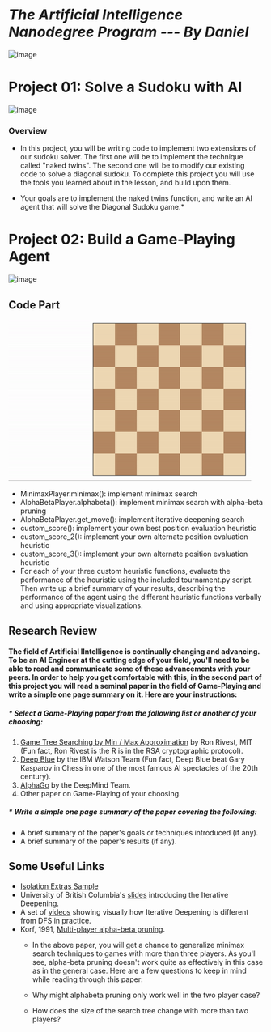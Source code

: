 # *The Artificial Intelligence Nanodegree Program --- By Daniel*


![image](http://blog.udacity.com/wp-content/uploads/2016/10/Udacity_AIND_Blog_NEW.png)

# Project 01: Solve a Sudoku with AI

![image](https://cdn-images-1.medium.com/max/800/1*3RPLEpO-SghSmVQy4UQeXg.png)

### Overview
* In this project, you will be writing code to implement two extensions of our sudoku solver. The first one will be to implement the technique called "naked twins". The second one will be to modify our existing code to solve a diagonal sudoku. To complete this project you will use the tools you learned about in the lesson, and build upon them.

* Your goals are to implement the naked twins function, and write an AI agent that will solve the Diagonal Sudoku game.*

# Project 02: Build a Game-Playing Agent

![image](https://media.licdn.com/mpr/mpr/AAEAAQAAAAAAAAuqAAAAJGI5MWQ1MDgxLWQwMWItNGI5OS05NmM5LWYxZjk1ODQ1ZGQ0NQ.jpg)

## Code Part

![Example game of isolation](viz.gif)

* MinimaxPlayer.minimax(): implement minimax search
* AlphaBetaPlayer.alphabeta(): implement minimax search with alpha-beta pruning
* AlphaBetaPlayer.get_move(): implement iterative deepening search
* custom_score(): implement your own best position evaluation heuristic
* custom_score_2(): implement your own alternate position evaluation heuristic
* custom_score_3(): implement your own alternate position evaluation heuristic
* For each of your three custom heuristic functions, evaluate the performance of the heuristic using the included tournament.py script. Then write up a brief summary of your results, describing the performance of the agent using the different heuristic functions verbally and using appropriate visualizations.


## Research Review

#### The field of Artificial lIntelligence is continually changing and advancing. To be an AI Engineer at the cutting edge of your field, you'll need to be able to read and communicate some of these advancements with your peers. In order to help you get comfortable with this, in the second part of this project you will read a seminal paper in the field of Game-Playing and write a simple one page summary on it. Here are your instructions:

##### * Select a Game-Playing paper from the following list or another of your choosing:



1. [Game Tree Searching by Min / Max Approximation](https://people.csail.mit.edu/rivest/pubs/Riv87c.pdf) by Ron Rivest, MIT (Fun fact, Ron Rivest is the R is in the RSA cryptographic protocol).
2. [Deep Blue](https://pdfs.semanticscholar.org/ad2c/1efffcd7c3b7106e507396bdaa5fe00fa597.pdf) by the IBM Watson Team (Fun fact, Deep Blue beat Gary Kasparov in Chess in one of the most famous AI spectacles of the 20th century).
3. [AlphaGo](https://storage.googleapis.com/deepmind-media/alphago/AlphaGoNaturePaper.pdf) by the DeepMind Team.
4. Other paper on Game-Playing of your choosing.

##### * Write a simple one page summary of the paper covering the following:

* A brief summary of the paper's goals or techniques introduced (if any).
* A brief summary of the paper's results (if any).

## Some Useful Links
- [Isolation Extras Sample](https://www.youtube.com/watch?v=n_ExdXeLNTk)
- University of British Columbia's [slides](https://www.cs.ubc.ca/~hutter/teaching/cpsc322/2-Search6-final.pdf) introducing the Iterative Deepening.
- A set of [videos](http://movingai.com/dfid.html) showing visually how Iterative Deepening is different from DFS in practice.
- Korf, 1991, [Multi-player alpha-beta pruning](https://www.cc.gatech.edu/~thad/6601-gradAI-fall2015/Korf_Multi-player-Alpha-beta-Pruning.pdf).
     * In the above paper, you will get a chance to generalize minimax search techniques to games with more than three players. As you'll see, alpha-beta pruning doesn't work quite as effectively in this case as in the general case. Here are a few questions to keep in mind while reading through this paper:

     * Why might alphabeta pruning only work well in the two player case?
     * How does the size of the search tree change with more than two players?
